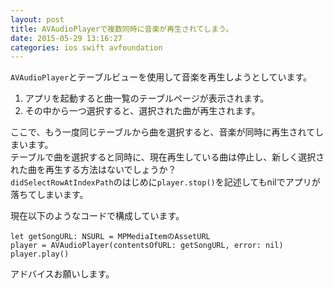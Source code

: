 ```yaml
---
layout: post
title: AVAudioPlayerで複数同時に音楽が再生されてしまう。
date: 2015-05-29 13:16:27
categories: ios swift avfoundation
---
```

<!-- {% raw %} -->
<p><code>AVAudioPlayer</code>とテーブルビューを使用して音楽を再生しようとしています。</p>

<ol>
<li>アプリを起動すると曲一覧のテーブルページが表示されます。</li>
<li>その中から一つ選択すると、選択された曲が再生されます。</li>
</ol>

<p>ここで、もう一度同じテーブルから曲を選択すると、音楽が同時に再生されてしまいます。<br>
テーブルで曲を選択すると同時に、現在再生している曲は停止し、新しく選択された曲を再生する方法はないでしょうか？<br>
<code>didSelectRowAtIndexPath</code>のはじめに<code>player.stop()</code>を記述してもnilでアプリが落ちてしまいます。</p>

<p>現在以下のようなコードで構成しています。</p>

<pre><code>let getSongURL: NSURL = MPMediaItemのAssetURL
player = AVAudioPlayer(contentsOfURL: getSongURL, error: nil)
player.play()
</code></pre>

<p>アドバイスお願いします。</p>
<!-- {% endraw %} -->

